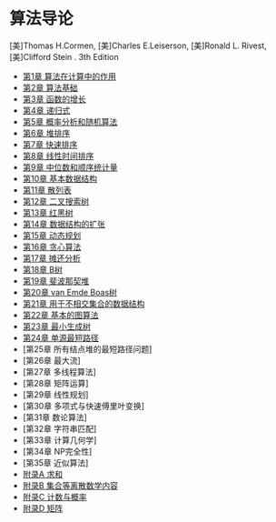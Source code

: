 # 算法导论

[美]Thomas H.Cormen, [美]Charles E.Leiserson, [美]Ronald L. Rivest, [美]Clifford Stein . 3th Edition

- [第1章 算法在计算中的作用](chapter1.md)
- [第2章 算法基础](chapter2.md)
- [第3章 函数的增长](chapter3.md)
- [第4章 递归式](chapter4.md)
- [第5章 概率分析和随机算法](chapter5.md)
- [第6章 堆排序](chapter6.md)
- [第7章 快速排序](chapter7.md)
- [第8章 线性时间排序](chapter8.md)
- [第9章 中位数和顺序统计量](chapter9.md)
- [第10章 基本数据结构](chapter10.md)
- [第11章 散列表](chapter11.md)
- [第12章 二叉搜索树](chapter12.md)
- [第13章 红黑树](chapter13.md)
- [第14章 数据结构的扩张](chapter14.md)
- [第15章 动态规划](chapter15.md)
- [第16章 贪心算法](chapter16.md)
- [第17章 摊还分析](chapter17.md)
- [第18章 B树](chapter18.md)
- [第19章 斐波那契堆](chapter19.md)
- [第20章 van Emde Boas树](chapter20.md)
- [第21章 用于不相交集合的数据结构](chapter21.md)
- [第22章 基本的图算法](chapter22.md)
- [第23章 最小生成树](chapter23.md)
- [第24章 单源最短路径](chapter24.md)
- [第25章 所有结点堆的最短路径问题]
- [第26章 最大流]
- [第27章 多线程算法]
- [第28章 矩阵运算]
- [第29章 线性规划]
- [第30章 多项式与快速傅里叶变换]
- [第31章 数论算法]
- [第32章 字符串匹配]
- [第33章 计算几何学]
- [第34章 NP完全性]
- [第35章 近似算法]
- [附录A 求和](appendix_a.md)
- [附录B 集合等离散数学内容](appendix_b.md)
- [附录C 计数与概率](appendix_c.md)
- [附录D 矩阵](appendix_d.md)

